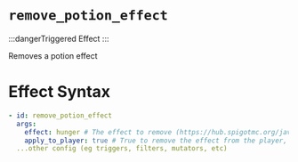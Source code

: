 # `remove_potion_effect`
:::dangerTriggered Effect
:::

Removes a potion effect

# Effect Syntax
```yaml
- id: remove_potion_effect
  args:
    effect: hunger # The effect to remove (https://hub.spigotmc.org/javadocs/bukkit/org/bukkit/potion/PotionEffectType.html)
    apply_to_player: true # True to remove the effect from the player, false to remove it from the victim
  ...other config (eg triggers, filters, mutators, etc)
```